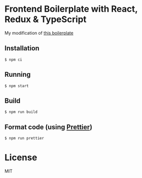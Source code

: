 # Frontend Boilerplate with React, Redux & TypeScript

My modification of [this boilerplate](https://github.com/rokoroku/react-redux-typescript-boilerplate)

## Installation

```
$ npm ci

```


## Running

```
$ npm start
```

## Build

```
$ npm run build
```

## Format code (using [Prettier](https://github.com/prettier/prettier))

```
$ npm run prettier
```

# License

MIT

